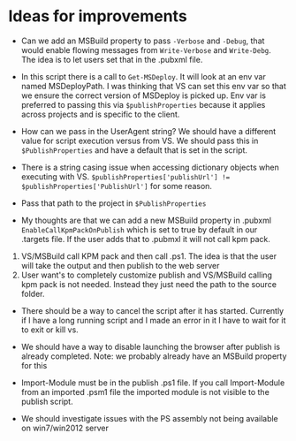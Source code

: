 
# Ideas for improvements

 - Can we add an MSBuild property to pass ```-Verbose``` and ```-Debug```, that would enable 
   flowing messages from ```Write-Verbose``` and ```Write-Debg```. The idea is to let users set that in the .pubxml file.

 - In this script there is a call to ```Get-MSDeploy```. It will look at an env var
named MSDeployPath. I was thinking that VS can set this env var so that we
ensure the correct version of MSDeploy is picked up. Env var is preferred to passing this via ```$publishProperties``` because it applies across projects and is specific to the client.

 - How can we pass in the UserAgent string? We should have a different value
for script execution versus from VS. We should pass this in ```$PublishProperties``` and have a default that is set in the script.

 - There is a string casing issue when accessing dictionary objects when executing with VS. ```$publishProperties['publishUrl'] != $publishProperties['PublishUrl']``` for some reason.

 - Pass that path to the project in ```$PublishProperties```

- My thoughts are that we can add a new MSBuild property in .pubxml ```EnableCallKpmPackOnPublish```
 which is set to true by default in our .targets file. If the user adds that to .pubmxl
it will not call kpm pack.
 1. VS/MSBuild call KPM pack and then call .ps1. The idea is that the user will take
   the output and then publish to the web server
 2. User want's to completely customize publish and VS/MSBuild calling kpm pack is
   not needed. Instead they just need the path to the source folder.

- There should be a way to cancel the script after it has started. Currently if I have a long running script and I made an error in it I have to wait for it to exit or kill vs.

- We should have a way to disable launching the browser after publish is already completed. Note: we probably already have an MSBuild property for this

- Import-Module must be in the publish .ps1 file. If you call Import-Module from an imported .psm1 file the imported module is not visible to the publish script.

- We should investigate issues with the PS assembly not being available on win7/win2012 server
